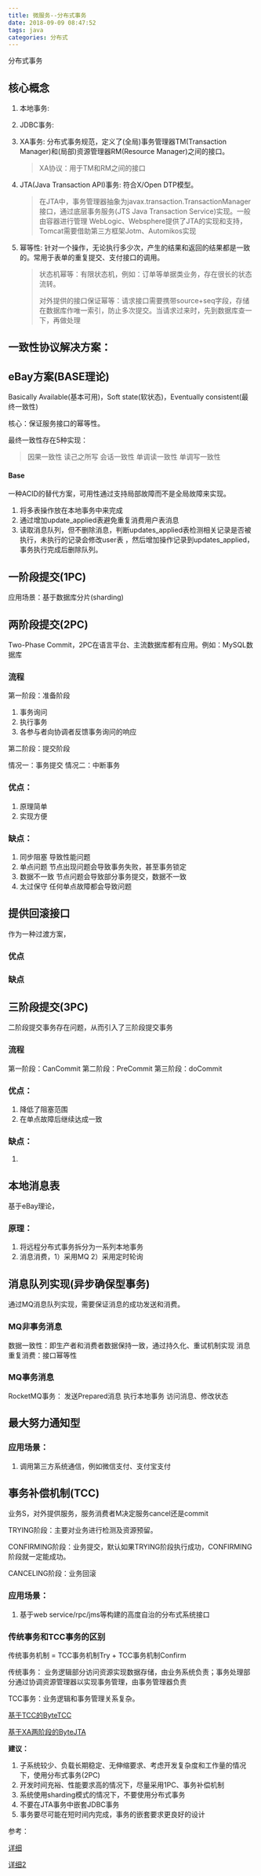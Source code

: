 ```yaml
---
title: 微服务--分布式事务
date: 2018-09-09 08:47:52
tags: java
categories: 分布式
---
```

分布式事务

<!-- more -->
## 核心概念
1. 本地事务:

2. JDBC事务:

3. XA事务: 分布式事务规范，定义了(全局)事务管理器TM(Transaction Manager)和(局部)资源管理器RM(Resource Manager)之间的接口。
	> XA协议：用于TM和RM之间的接口

4. JTA(Java Transaction API)事务: 符合X/Open DTP模型。
	> 在JTA中，事务管理器抽象为javax.transaction.TransactionManager接口，通过底层事务服务(JTS Java Transaction Service)实现。一般由容器进行管理
	> WebLogic、Websphere提供了JTA的实现和支持，Tomcat需要借助第三方框架Jotm、Automikos实现

5. 幂等性: 针对一个操作，无论执行多少次，产生的结果和返回的结果都是一致的。常用于表单的重复提交、支付接口的调用。
	> 状态机幂等：有限状态机，例如：订单等单据类业务，存在很长的状态流转。
	>
	> 对外提供的接口保证幂等：请求接口需要携带source+seq字段，存储在数据库作唯一索引，防止多次提交。当请求过来时，先到数据库查一下，再做处理

## 一致性协议解决方案：

## eBay方案(BASE理论) ##
Basically Available(基本可用)，Soft state(软状态)，Eventually consistent(最终一致性)

核心：保证服务接口的幂等性。

最终一致性存在5种实现：
> 因果一致性
> 读己之所写
> 会话一致性
> 单调读一致性
> 单调写一致性

#### Base ####
一种ACID的替代方案，可用性通过支持局部故障而不是全局故障来实现。
1. 将多表操作放在本地事务中来完成
2. 通过增加update_applied表避免重复消费用户表消息
3. 读取消息队列，但不删除消息，判断updates_applied表检测相关记录是否被执行，未执行的记录会修改user表 ，然后增加操作记录到updates_applied，事务执行完成后删除队列。

## 一阶段提交(1PC) ##

应用场景：基于数据库分片(sharding)

## 两阶段提交(2PC) ##
Two-Phase Commit，2PC在语言平台、主流数据库都有应用。例如：MySQL数据库

### 流程 ###

第一阶段：准备阶段

1. 事务询问
2. 执行事务
3. 各参与者向协调者反馈事务询问的响应

第二阶段：提交阶段

情况一：事务提交
情况二：中断事务

### 优点：
1. 原理简单
2. 实现方便

### 缺点：
1. 同步阻塞  导致性能问题
2. 单点问题  节点出现问题会导致事务失败，甚至事务锁定
3. 数据不一致  节点问题会导致部分事务提交，数据不一致
4. 太过保守  任何单点故障都会导致问题

## 提供回滚接口
作为一种过渡方案，

### 优点

### 缺点

## 三阶段提交(3PC) ##
二阶段提交事务存在问题，从而引入了三阶段提交事务


### 流程 ###
第一阶段：CanCommit
第二阶段：PreCommit
第三阶段：doCommit

### 优点：
1. 降低了阻塞范围
2. 在单点故障后继续达成一致

### 缺点：
1.  

## 本地消息表
基于eBay理论，
### 原理：
1. 将远程分布式事务拆分为一系列本地事务
2. 消息消费，1）采用MQ 2）采用定时轮询

## 消息队列实现(异步确保型事务) ##
通过MQ消息队列实现，需要保证消息的成功发送和消费。

### MQ非事务消息
数据一致性：即生产者和消费者数据保持一致，通过持久化、重试机制实现
消息重复消费：接口幂等性

### MQ事务消息
RocketMQ事务：
发送Prepared消息
执行本地事务
访问消息、修改状态

## 最大努力通知型 ##

### 应用场景：
1. 调用第三方系统通信，例如微信支付、支付宝支付

## 事务补偿机制(TCC) ##

业务S，对外提供服务，服务消费者M决定服务cancel还是commit

TRYING阶段：主要对业务进行检测及资源预留。

CONFIRMING阶段：业务提交，默认如果TRYING阶段执行成功，CONFIRMING阶段就一定能成功。

CANCELING阶段：业务回滚

### 应用场景： ###
1. 基于web service/rpc/jms等构建的高度自治的分布式系统接口

### 传统事务和TCC事务的区别 ###

传统事务机制 = TCC事务机制Try + TCC事务机制Confirm

传统事务： 业务逻辑部分访问资源实现数据存储，由业务系统负责；事务处理部分通过协调资源管理器以实现事务管理，由事务管理器负责

TCC事务：业务逻辑和事务管理关系复杂。

[基于TCC的ByteTCC](https://github.com/liuyangming/ByteTCC/)

[基于XA两阶段的ByteJTA](https://github.com/liuyangming/ByteJTA/)
	
**建议：**

1. 子系统较少、负载长期稳定、无伸缩要求、考虑开发复杂度和工作量的情况下，使用分布式事务(2PC)
2. 开发时间充裕、性能要求高的情况下，尽量采用1PC、事务补偿机制
3. 系统使用sharding模式的情况下，不要使用分布式事务
4. 不要在JTA事务中嵌套JDBC事务
5. 事务要尽可能在短时间内完成，事务的嵌套要求更良好的设计


参考：

[详细](https://blog.csdn.net/bluishglc/article/details/7612811)

[详细2](http://javaeye-mao.iteye.com/blog/1501726)